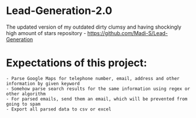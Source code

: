 # Lead-Generation-2.0
The updated version of my outdated dirty clumsy and having shockingly high amount of stars repository - https://github.com/Madi-S/Lead-Generation

# Expectations of this project:
    - Parse Google Maps for telephone number, email, address and other information by given keyword
    - Somehow parse search results for the same information using regex or other algorithm
    - For parsed emails, send them an email, which will be prevented from going to spam
    - Export all parsed data to csv or excel
    
